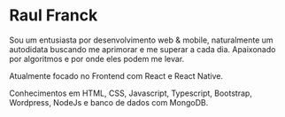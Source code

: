 # Raul Franck

Sou um entusiasta por desenvolvimento web & mobile, naturalmente um autodidata buscando me aprimorar e me superar a cada dia. Apaixonado por algoritmos e por onde eles podem me levar.

Atualmente focado no Frontend com React e React Native.

Conhecimentos em HTML, CSS, Javascript, Typescript, Bootstrap, Wordpress, NodeJs e banco de dados com MongoDB.

